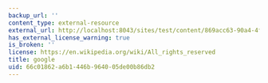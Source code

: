 ```yaml
---
backup_url: ''
content_type: external-resource
external_url: http://localhost:8043/sites/test/content/869acc63-90a4-4f14-a821-b9b81757d108/?ocw_resource_link_uuid=869acc63-90a4-4f14-a821-b9b81757d108&ocw_resource_link_suffix=
has_external_license_warning: true
is_broken: ''
license: https://en.wikipedia.org/wiki/All_rights_reserved
title: google
uid: 66c01862-a6b1-446b-9640-05de00b86db2
---
```

